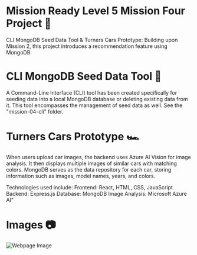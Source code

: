 # Mission Ready Level 5 Mission Four Project 🚀

CLI MongoDB Seed Data Tool & Turners Cars Prototype: Building upon Mission 2, this project introduces a recommendation feature using MongoDB

# CLI MongoDB Seed Data Tool 🌱

A Command-Line Interface (CLI) tool has been created specifically for seeding data into a local MongoDB database or deleting existing data from it. This tool encompasses the management of seed data as well. See the "mission-04-cli" folder.

# Turners Cars Prototype 🏎️
When users upload car images, the backend uses Azure AI Vision for image analysis. It then displays multiple images of similar cars with matching colors. MongoDB serves as the data repository for each car, storing information such as images, model names, years, and colors.

Technologies used include:
Frontend: React, HTML, CSS, JavaScript
Backend: Express.js
Database: MongoDB
Image Analysis: Microsoft Azure AI"

# Images 📷

![Webpage Image](https://media.discordapp.net/attachments/822322613816262660/1228610073358631033/image.png?ex=662cab4b&is=661a364b&hm=6b5842cc0c81b8967c5ed6454ca96ff5aec85be45baeb8594212e2fc3d800610&=&format=webp&quality=lossless)
